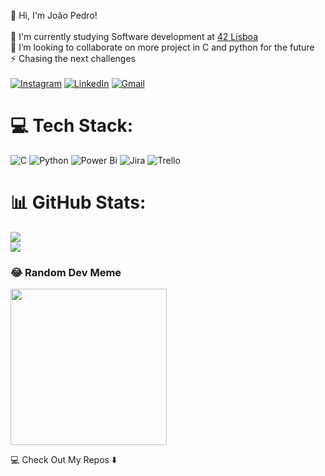 
👋 Hi, I'm João Pedro!<br><br>🔭 I'm currently studying Software development at [42 Lisboa](https://www.42lisboa.com)<br>👯 I’m looking to collaborate on more project in C and python for the future<br>⚡ Chasing the next challenges<br><br>
[![Instagram](https://img.shields.io/badge/Instagram-%23E4405F.svg?style=for-the-badge&logo=Instagram&logoColor=white)](www.instagram.com/joaopcarvalho93/) [![LinkedIn](https://img.shields.io/badge/linkedin-%230077B5.svg?style=for-the-badge&logo=linkedin&logoColor=white)](www.linkedin.com/in/jo%C3%A3o-pedro-carvalho/) [![Gmail](https://img.shields.io/badge/Gmail-D14836?style=for-the-badge&logo=gmail&logoColor=white)](joaopcarvalho1993@gmail.com)

# 💻 Tech Stack:
![C](https://img.shields.io/badge/c-%2300599C.svg?style=for-the-badge&logo=c&logoColor=white) ![Python](https://img.shields.io/badge/python-3670A0?style=for-the-badge&logo=python&logoColor=ffdd54) ![Power Bi](https://img.shields.io/badge/power_bi-F2C811?style=for-the-badge&logo=powerbi&logoColor=black) ![Jira](https://img.shields.io/badge/jira-%230A0FFF.svg?style=for-the-badge&logo=jira&logoColor=white) ![Trello](https://img.shields.io/badge/Trello-%23026AA7.svg?style=for-the-badge&logo=Trello&logoColor=white)
# 📊 GitHub Stats:
![](https://github-readme-stats.vercel.app/api?username=joaopcarvalho93&theme=react&hide_border=false&include_all_commits=true&count_private=true)<br/>
![](https://github-readme-stats.vercel.app/api/top-langs/?username=joaopcarvalho93&theme=react&hide_border=false&include_all_commits=true&count_private=true&layout=compact)

### 😂 Random Dev Meme
<img src='https://randommeme-five.vercel.app/' style="height: 250px;"/>


💻 Check Out My Repos ⬇️
